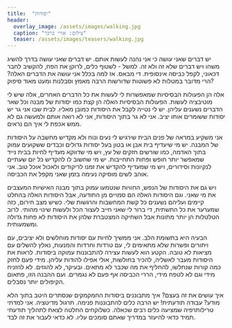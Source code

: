 ```yaml
---
title:  "יסודות"
header:
  overlay_image: /assets/images/walking.jpg
  caption: "צילום: אורי ברכר"
  teaser: /assets/images/teasers/walking.jpg
---
```


יש דברים שאני עושה כי אני נהנה לעשות אותם.
יש דברים שאני עושה בדרך להשיג משהו ויש דברים שלא זה ולא זה.<!--more-->
למשל - לשטוף כלים, לרוקן את הפח, להקשיב לחבר דכאוני, לקפל כביסה אינסופית. די מבאס.
אז למה בכלל אני עושה את הדברים האלה? הרי מדובר במטלות לא פשוטות שדורשות הרבה מאמץ וסבלנות ומעט מאוד סיפוק?

אלה הן הפעולות הבסיסיות שמאפשרות לי לעשות את כל הדברים האחרים, אלה שיש לי מוטיבציה לעשות.
הפעולות הבסיסיות האלה הן קצת כמו יסודות של מבנה וכל שאר הדברים נשענים עליהן.
יש לי נטייה לקבל את היסודות כמובן מאליו. לבית שבו אני גר יש יסודות ששומרים אותו יציב.
אני לא גר בתוך היסודות, אני לא רואה אותם ולמעשה גם לא ממש אכפת לי איך הם נראים.

אני משקיע במראה של פנים הבית שירגיש לי נעים ונוח ולא מקדיש מחשבה על היסודות של המבנה.
יש מי שיעדיף בית אבן או בטון בעל יסודות גדולים וכבדים ששקועים עמוק בתוך האדמה, כמו שורשים חזקים של עץ,
ויש מי שדווקא מעדיף לחיות בבית נייד שמאפשר יותר חופש ופחות התחייבות.
יש מי שחשוב לו להקדיש כל יום שעתיים לנקיונות וסידורים,
ויש מי שמעדיף להקדיש את זמנו לריקודים ולאכול אוכל טוב.
אני אוהב לשים מוסיקה נעימה בזמן שאני מקפל את הכביסה.

ויש גם את היסודות של הנפש,
החוויות שנטמעו עמוק בתוך מבנה האישיות המעצבים את מי שאני. וגם היסודות האלה הם סמויים מן התודעה,
אבל היסודות האלה בהחלט קיימים ועליהם נשענים כל קשת המחשבות והרגשות שלי.
כשיש מצב חירום, כזה שמערער את כל התשתית, די ברור לי שאני חייב לעצור הכל ולעשות שינוי מהותי.
לרוב הטלטלות הן יותר מתונות אבל השחיקה המצטברת שלהן את היסודות לא פחות גדולה ומשמעותית.

הבעיה היא בתשומת הלב. אני ממשיך לחיות עם יסודות מוחלשים ולא יציבים,
עם ויתורים ופשרות שלא מתאימים לי, עם טרדות וחרדות והמנעות, נאלץ להשלים עם מציאות לא טובה.
הקטע הוא לעשות עצירה להתבוננות עמוקה ביסודות.
לראות את היסודות מעבר לאשליה, להכיר בחולשות, אולי אפילו להודות עליהן.
מידי פעם לחזק כמה קורות שנחלשו, להחליף את מה שכבר לא מתאים. ובעיקר, לא להגזים.
לא להזניח מידי וגם לא לטפח מידי, הררי הכביסה אף פעם לא נגמרים.
ועם ההבנה הזו, פתאום הקיפולים יותר נסבלים.

איך עושים את זה בעצם? איך מתבוננים ביסודות החמקמקים שנסתרים היטב בתוך הלא מודע?
עבודה תודעתית! יש הרבה כלים להתבוננות פנימה. תרגול מדיטציה.
אני למדתי טרילותרפיה שמציעה כלים רבים שכאלה. כשלוקחים החלטה לצאת לתהליך תודעתי תמיד כדאי
להיעזר במדריך שאתם סומכים עליו. לא כדאי לעבור את זה לבד.

